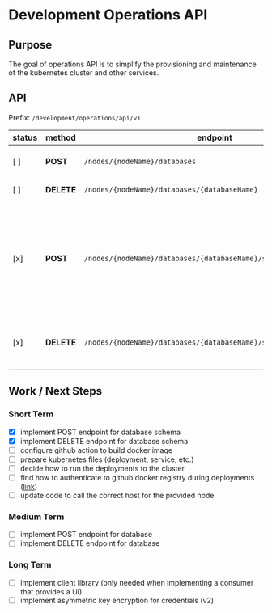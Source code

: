# Development Operations API

## Purpose
The goal of operations API is to simplify the provisioning and maintenance of the kubernetes cluster and other services.

## API

Prefix: `/development/operations/api/v1`

status | method | endpoint | description
-------|-------|----------|-------------
[ ]  | **POST**   | `/nodes/{nodeName}/databases` | Create a new database.
[ ]  | **DELETE** | `/nodes/{nodeName}/databases/{databaseName}` | Delete a database.
[x]  | **POST**   | `/nodes/{nodeName}/databases/{databaseName}/schemas` | Initialise a new schema in the selected database with two users: an admin and a regular user.
[x]  | **DELETE** | `/nodes/{nodeName}/databases/{databaseName}/schemas/{schemaName}` | Remove the schema and the two related users.

## Work / Next Steps

### Short Term
- [x] implement POST endpoint for database schema
- [x] implement DELETE endpoint for database schema
- [ ] configure github action to build docker image
- [ ] prepare kubernetes files (deployment, service, etc.)
- [ ] decide how to run the deployments to the cluster
- [ ] find how to authenticate to github docker registry during deployments ([link](https://kubernetes.io/docs/tasks/configure-pod-container/pull-image-private-registry/))
- [ ] update code to call the correct host for the provided node

### Medium Term
- [ ] implement POST endpoint for database
- [ ] implement DELETE endpoint for database

### Long Term
- [ ] implement client library (only needed when implementing a consumer that provides a UI)
- [ ] implement asymmetric key encryption for credentials (v2)